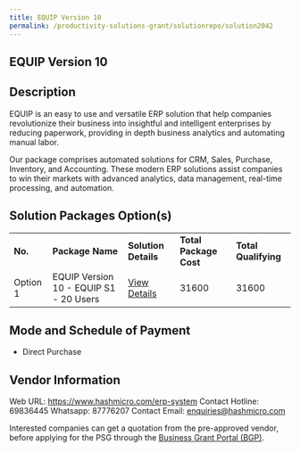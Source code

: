```yaml
---
title: EQUIP Version 10
permalink: /productivity-solutions-grant/solutionrepo/solution2042
---
```


## EQUIP Version 10

## Description

EQUIP is an easy to use and versatile ERP solution that help companies revolutionize their business into insightful and intelligent enterprises by reducing paperwork, providing in depth business analytics and automating manual labor. 

Our package comprises automated solutions for CRM, Sales, Purchase, Inventory, and Accounting. These modern ERP solutions assist companies to win their markets with advanced analytics, data management, real-time processing, and automation.

## Solution Packages Option(s)

<table>
<tr>
<td><b>No.</b></td>
<td><b>Package Name</b></td>
<td><b>Solution Details</b></td>
<td><b>Total Package Cost</b></td>
<td><b>Total Qualifying</b></td>
</tr>
<tr>
<td>Option 1</td>
<td>EQUIP Version 10 - EQUIP S1 - 20 Users</td>
<td><a href='https://www.gobusiness.gov.sg/images/psg/20200831_Desensitised_Annex_3_Part_2.pdf'>View Details</a></td>
<td>31600</td>
<td>31600</td>
</tr>
</table>

## Mode and Schedule of Payment

 - Direct Purchase

## Vendor Information

 Web URL: https://www.hashmicro.com/erp-system 
Contact Hotline: 69836445
Whatsapp: 87776207
Contact Email: enquiries@hashmicro.com 


Interested companies can get a quotation from the pre-approved vendor, before applying for the PSG through the <a href='https://www.businessgrants.gov.sg/'>Business Grant Portal (BGP)</a>.
<script src="/jquery/resize-tables.js"></script>
